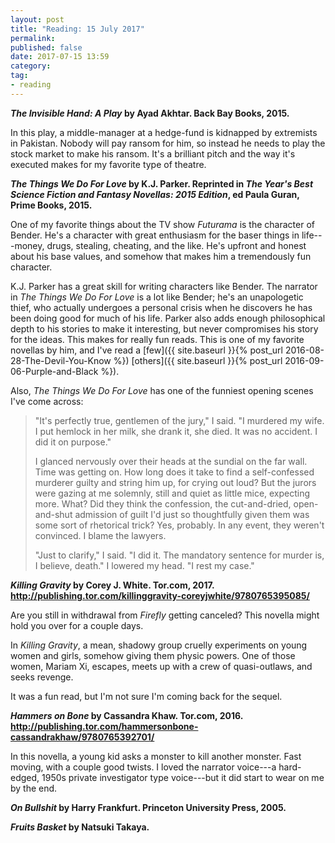 ```yaml
---
layout: post
title: "Reading: 15 July 2017"
permalink: 
published: false
date: 2017-07-15 13:59
category: 
tag: 
- reading
---
```


***The Invisible Hand: A Play* by Ayad Akhtar. Back Bay Books, 2015.**

In this play, a middle-manager at a hedge-fund is kidnapped by extremists in Pakistan. Nobody will pay ransom for him, so instead he needs to play the stock market to make his ransom. It's a brilliant pitch and the way it's executed makes for my favorite type of theatre.

***The Things We Do For Love* by K.J. Parker. Reprinted in *The Year's Best Science Fiction and Fantasy Novellas: 2015 Edition*, ed Paula Guran, Prime Books, 2015.**

One of my favorite things about the TV show *Futurama* is the character of Bender. He's a character with great enthusiasm for the baser things in life---money, drugs, stealing, cheating, and the like. He's upfront and honest about his base values, and somehow that makes him a tremendously fun character.

K.J. Parker has a great skill for writing characters like Bender. The narrator in *The Things We Do For Love* is a lot like Bender; he's an unapologetic thief, who actually undergoes a personal crisis when he discovers he has been doing good for much of his life. Parker also adds enough philosophical depth to his stories to make it interesting, but never compromises his story for the ideas. This makes for really fun reads. This is one of my favorite novellas by him, and I've read a [few]({{ site.baseurl }}{% post_url 2016-08-28-The-Devil-You-Know %}) [others]({{ site.baseurl }}{% post_url 2016-09-06-Purple-and-Black %}).

Also, *The Things We Do For Love* has one of the funniest opening scenes I've come across:

<blockquote>

<p>"It's perfectly true, gentlemen of the jury," I said. "I murdered my wife. I put hemlock in her milk, she drank it, she died. It was no accident. I did it on purpose."</p>

<p>I glanced nervously over their heads at the sundial on the far wall. Time was getting on. How long does it take to find a self-confessed murderer guilty and string him up, for crying out loud? But the jurors were gazing at me solemnly, still and quiet as little mice, expecting more. What? Did they think the confession, the cut-and-dried, open-and-shut admission of guilt I'd just so thoughtfully given them was some sort of rhetorical trick? Yes, probably. In any event, they weren't convinced. I blame the lawyers.</p>

<p>"Just to clarify," I said. "I did it. The mandatory sentence for murder is, I believe, death." I lowered my head. "I rest my case."</p>

</blockquote>

***Killing Gravity* by Corey J. White. Tor.com, 2017. <http://publishing.tor.com/killinggravity-coreyjwhite/9780765395085/>**

Are you still in withdrawal from *Firefly* getting canceled? This novella might hold you over for a couple days.

In *Killing Gravity*, a mean, shadowy group cruelly experiments on young women and girls, somehow giving them physic powers. One of those women, Mariam Xi, escapes, meets up with a crew of quasi-outlaws, and seeks revenge.

It was a fun read, but I'm not sure I'm coming back for the sequel.

***Hammers on Bone* by Cassandra Khaw. Tor.com, 2016. <http://publishing.tor.com/hammersonbone-cassandrakhaw/9780765392701/>**

In this novella, a young kid asks a monster to kill another monster. Fast moving, with a couple good twists. I loved the narrator voice---a hard-edged, 1950s private investigator type voice---but it did start to wear on me by the end.

***On Bullshit* by Harry Frankfurt. Princeton University Press, 2005.**



***Fruits Basket* by Natsuki Takaya.**


